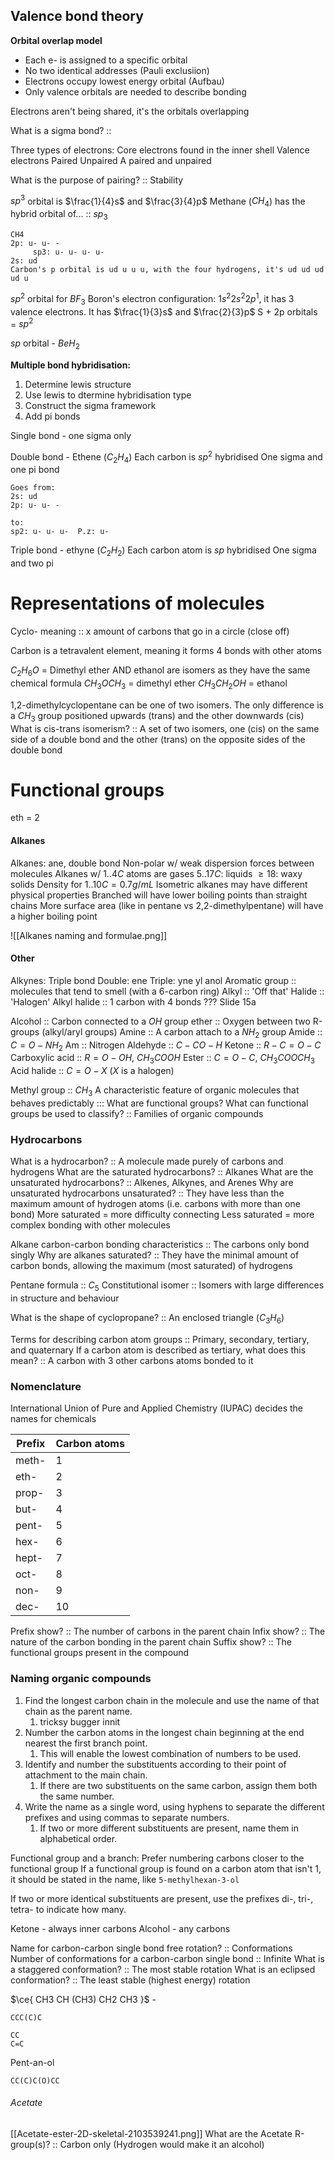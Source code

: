## Valence bond theory
**Orbital overlap model**
- Each e- is assigned to a specific orbital
- No two identical addresses (Pauli exclusiion)
- Electrons occupy lowest energy orbital (Aufbau)
- Only valence orbitals are needed to describe bonding

Electrons aren't being shared, it's the orbitals overlapping

What is a sigma bond? :: 

Three types of electrons:
Core electrons found in the inner shell
Valence electrons
	Paired
	Unpaired
A paired and unpaired 

What is the purpose of pairing? :: Stability

$sp^{3}$ orbital is $\frac{1}{4}s$ and $\frac{3}{4}p$
Methane ($CH_{4}$) has the hybrid orbital of... :: $sp_{3}$

```
CH4
2p: u- u- -
     sp3: u- u- u- u-
2s: ud
Carbon's p orbital is ud u u u, with the four hydrogens, it's ud ud ud ud u

```

$sp^{2}$ orbital for $BF_{3}$
Boron's electron configuration: $1s^{2}2s^{2}2p^{1}$, it has 3 valence electrons. It has $\frac{1}{3}s$ and $\frac{2}{3}p$
S + 2p orbitals = $sp^{2}$

$sp$ orbital - $BeH_{2}$


**Multiple bond hybridisation:**
1. Determine lewis structure
2. Use lewis to dtermine hybridisation type
3. Construct the sigma framework
4. Add pi bonds

Single bond - one sigma only

Double bond - Ethene ($C_{2}H_{4}$)
Each carbon is $sp^{2}$ hybridised
One sigma and one pi bond
```
Goes from:
2s: ud
2p: u- u- -

to:
sp2: u- u- u-  P.z: u-

```

Triple bond - ethyne ($C_{2}H_{2}$)
Each carbon atom is $sp$ hybridised
One sigma and two pi

# Representations of molecules
Cyclo- meaning :: x amount of carbons that go in a circle (close off)

Carbon is a tetravalent element, meaning it forms 4 bonds with other atoms

$C_{2}H_{6}O$ = Dimethyl ether AND ethanol are isomers as they have the same chemical formula
$CH_{3}OCH_{3}$ = dimethyl ether
$CH_{3}CH_{2}OH$ = ethanol

1,2-dimethylcyclopentane can be one of two isomers. The only difference is a $CH_{3}$ group positioned upwards (trans) and the other downwards (cis)
What is cis-trans isomerism? :: A set of two isomers, one (cis) on the same side of a double bond and the other (trans) on the opposite sides of the double bond

# Functional groups
eth = 2

#### Alkanes
Alkanes: ane, double bond
	Non-polar w/ weak dispersion forces between molecules
	Alkanes w/ $1..4C$ atoms are gases
		$5..17C$: liquids
		$\geq 18$: waxy solids
	Density for $1..10C = 0.7g/mL$
	Isometric alkanes may have different physical properties
		Branched will have lower boiling points than straight chains
			More surface area (like in pentane vs 2,2-dimethylpentane) will have a higher boiling point


![[Alkanes naming and formulae.png]]

#### Other
Alkynes: Triple bond
Double: ene
Triple: yne
yl
anol
Aromatic group :: molecules that tend to smell (with a 6-carbon ring)
Alkyl :: 'Off that' 
Halide :: 'Halogen'
Alkyl halide :: 1 carbon with 4 bonds ??? Slide 15a

Alcohol :: Carbon connected to a $OH$ group
ether :: Oxygen between two R-groups (alkyl/aryl groups)
Amine :: A carbon attach to a $NH_{2}$ group
Amide :: $C=O-NH_{2}$
Am :: Nitrogen
Aldehyde :: $C-CO-H$
Ketone :: $R-C=O-C$
Carboxylic acid :: $R=O-OH$, $CH_{3}COOH$
Ester :: $C=O-C$, $CH_{3}COOCH_{3}$
Acid halide :: $C=O-X$ ($X$ is a halogen)


Methyl group :: $CH_{3}$
A characteristic feature of organic molecules that behaves predictably ::: What are functional groups?
What can functional groups be used to classify? :: Families of organic compounds

### Hydrocarbons
What is a hydrocarbon? :: A molecule made purely of carbons and hydrogens
What are the saturated hydrocarbons? :: Alkanes
What are the unsaturated hydrocarbons? :: Alkenes, Alkynes, and Arenes
Why are unsaturated hydrocarbons unsaturated? :: They have less than the maximum amount of hydrogen atoms (i.e. carbons with more than one bond)
More saturated = more difficulty connecting
Less saturated = more complex bonding with other molecules

Alkane carbon-carbon bonding characteristics :: The carbons only bond singly
Why are alkanes saturated? :: They have the minimal amount of carbon bonds, allowing the maximum (most saturated) of hydrogens

Pentane formula :: $C_{5}$
Constitutional isomer :: Isomers with large differences in structure and behaviour

What is the shape of cyclopropane? :: An enclosed triangle ($C_{3}H_6$)

Terms for describing carbon atom groups :: Primary, secondary, tertiary, and quaternary
If a carbon atom is described as tertiary, what does this mean? :: A carbon with 3 other carbons atoms bonded to it

### Nomenclature
International Union of Pure and Applied Chemistry (IUPAC) decides the names for chemicals

| Prefix | Carbon atoms |
| ------ | ------------ |
| meth-  | 1            |
| eth-   | 2            |
| prop-  | 3            |
| but-   | 4            |
| pent-  | 5            |
| hex-   | 6            |
| hept- | 7            |
| oct-   | 8            |
| non-   | 9            |
| dec-    | 10             |

Prefix show? :: The number of carbons in the parent chain
Infix show? :: The nature of the carbon bonding in the parent chain
Suffix show? :: The functional groups present in the compound


### Naming organic compounds
1. Find the longest carbon chain in the molecule and use the name of that chain as the parent name.
	1. tricksy bugger innit
2. Number the carbon atoms in the longest chain beginning at the end nearest the first branch point.
	1. This will enable the lowest combination of numbers to be used.
3. Identify and number the substituents according to their point of attachment to the main chain. 
	1. If there are two substituents on the same carbon, assign them both the same number.
4. Write the name as a single word, using hyphens to separate the different prefixes and using commas to separate numbers. 
	1. If two or more different substituents are present, name them in alphabetical order.

Functional group and a branch: Prefer numbering carbons closer to the functional group
If a functional group is found on a carbon atom that isn't 1, it should be stated in the name, like `5-methylhexan-3-ol`

If two or more identical substituents are
present, use the prefixes di-, tri-, tetra- to
indicate how many.

Ketone - always inner carbons
Alcohol - any carbons


Name for carbon-carbon single bond free rotation? :: Conformations
Number of conformations for a carbon-carbon single bond :: Infinite
What is a staggered conformation? :: The most stable rotation
What is an eclipsed conformation? :: The least stable (highest energy) rotation 


$\ce{ CH3 CH (CH3) CH2 CH3 }$ -
```smiles
CCC(C)C
```

```smiles
CC
C=C
```

Pent-an-ol
```smiles
CC(C)C(O)CC
```


###### Acetate
[[Acetate-ester-2D-skeletal-2103539241.png]]
What are the Acetate R-group(s)? :: Carbon only (Hydrogen would make it an alcohol)